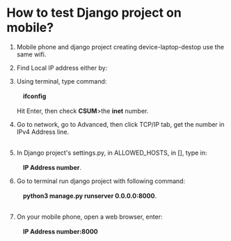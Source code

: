 # How to test Django project on mobile?
1. Mobile phone and django project creating device-laptop-destop use the same wifi.

2. Find Local IP address either by:
 1. Using terminal, type command: <br><br>&emsp;**ifconfig**<br><br>Hit Enter, then check **CSUM**>the **inet** number.
 2. Go to network, go to Advanced, then click TCP/IP tab, get the number in IPv4 Address line.<br><br>

3. In Django project's settings.py, in ALLOWED_HOSTS, in [], type in: <br><br>&emsp;**IP Address number**.
4. Go to terminal run django project with following command:<br><br>&emsp;**python3 manage.py runserver 0.0.0.0:8000**.<br><br>
5. On your mobile phone, open a web browser, enter:<br><br>&emsp;**IP Address number:8000**